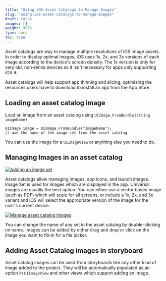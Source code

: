 ```yaml
---
title: "Using iOS Asset Catalogs to Manage Images"
slug: "using-ios-asset-catalogs-to-manage-images"
draft: false
images: []
weight: 9972
type: docs
toc: true
---
```


Asset catalogs are way to manage multiple resolutions of iOS image assets. In order to display optimal images, iOS uses 1x, 2x, and 3x versions of each image according to the device's screen density. The 1x version is only for very old, non-retina devices so it isn't necessary for apps only supporting iOS 9. 


Asset catalogs will help support app thinning and slicing, optimizing the resources users have to download to install an app from the App Store.

## Loading an asset catalog image
Load an image from an asset catalog using `UIImage.FromBundle(string imageName)`

<!-- language-all: c# -->

    UIImage image = UIImage.FromBundle("ImageName");
    // use the name of the image set from the asset catalog

You can use the image for a `UIImageView` or anything else you need to do.

## Managing Images in an asset catalog
[![Adding an image set][1]][1]

Asset catalogs allow managing images, app icons, and launch images. Image Set is used for images which are displayed in the app. Universal images are usually the best option. You can either use a vector based image (such as PDF) which will scale for all screens, or include a 1x, 2x, and 3x variant and iOS will select the appropriate version of the image for the user's current device.

[![Manage asset catalog images][2]][2]

You can change the name of any set in the asset catalog by double-clicking on name. Images can be added by either drag and drop or click on the image you want to fill-in for a file picker.

  [1]: http://i.stack.imgur.com/qrpRA.png
  [2]: http://i.stack.imgur.com/Qqoew.png

## Adding Asset Catalog images in storyboard
Asset catalog images can be used from storyboards like any other kind of image added to the project. They will be automatically populated as an option in `UIImageView` and other views which support adding an image.

